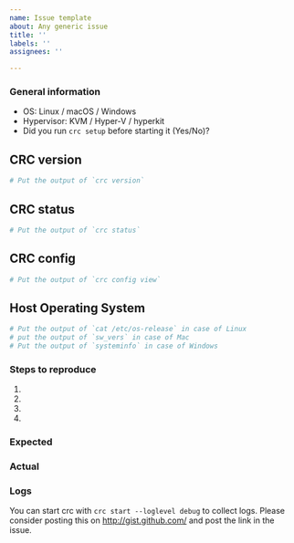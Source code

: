 ```yaml
---
name: Issue template
about: Any generic issue
title: ''
labels: ''
assignees: ''

---
```


### General information

  * OS: Linux / macOS / Windows
  * Hypervisor: KVM / Hyper-V / hyperkit
  * Did you run `crc setup` before starting it (Yes/No)?

## CRC version
```bash
# Put the output of `crc version`
```
  
## CRC status
```bash
# Put the output of `crc status`
```

## CRC config
```bash
# Put the output of `crc config view`
```

## Host Operating System
```bash
# Put the output of `cat /etc/os-release` in case of Linux
# put the output of `sw_vers` in case of Mac
# Put the output of `systeminfo` in case of Windows
```

### Steps to reproduce

  1. 
  2. 
  3. 
  4. 

### Expected


### Actual


### Logs

You can start crc with `crc start --loglevel debug` to collect logs.
Please consider posting this on http://gist.github.com/ and post the link in the issue.
